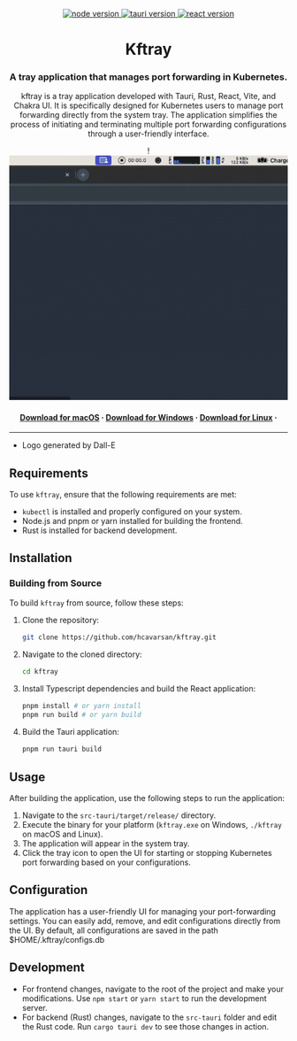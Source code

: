 <p align="center">
  <a href="https://nodejs.org/en/">
    <img src="https://img.shields.io/badge/Node-v20.10.0-brightgreen.svg" alt="node version">
  </a>
  <a href="https://tauri.app/">
    <img src="https://img.shields.io/badge/Tauri-v1.5.2-brightgreen.svg" alt="tauri version">
  </a>
  <a href="https://react.dev">
    <img src="https://img.shields.io/badge/React-v18.2.0-brightgreen.svg" alt="react version">
  </a>
</p>



<h1 align="center"> Kftray </h1>
<h3 align="center">A tray application that manages port forwarding in Kubernetes.</h3>
<p align="center">
kftray is a tray application developed with Tauri, Rust, React, Vite, and Chakra UI. It is specifically designed for Kubernetes users to manage port forwarding directly from the system tray. The application simplifies the process of initiating and terminating multiple port forwarding configurations through a user-friendly interface.
</br>
</p>
<p align="center">
! <img src="img/play.gif" alt="kftray logo" width="800"/>
</p>

<h4 align="center">
  <a href="https://github.com/hcavarsan/kftray/releases/download/v0.1.7/kftray_0.0.0_x64.dmg">Download for macOS</a> ·
  <a href="https://github.com/hcavarsan/kftray/releases/download/v0.1.7/kftray_0.0.0_x64-setup.exe">Download for Windows</a> ·
  <a href="https://github.com/hcavarsan/kftray/releases/download/v0.1.7/kftray_0.0.0_amd64.AppImage">Download for Linux</a>
  ·
</h4>



---


- Logo generated by Dall-E


## Requirements
To use `kftray`, ensure that the following requirements are met:
- `kubectl` is installed and properly configured on your system.
- Node.js and pnpm or yarn installed for building the frontend.
- Rust is installed for backend development.

## Installation
### Building from Source
To build `kftray` from source, follow these steps:

1. Clone the repository:
   ```bash
   git clone https://github.com/hcavarsan/kftray.git
   ```
2. Navigate to the cloned directory:
   ```bash
   cd kftray
   ```
3. Install Typescript dependencies and build the React application:
   ```bash
   pnpm install # or yarn install
   pnpm run build # or yarn build
   ```
4. Build the Tauri application:
   ```bash
   pnpm run tauri build
   ```

## Usage
After building the application, use the following steps to run the application:
1. Navigate to the `src-tauri/target/release/` directory.
2. Execute the binary for your platform (`kftray.exe` on Windows, `./kftray` on macOS and Linux).
3. The application will appear in the system tray.
4. Click the tray icon to open the UI for starting or stopping Kubernetes port forwarding based on your configurations.

## Configuration
The application has a user-friendly UI for managing your port-forwarding settings. You can easily add, remove, and edit configurations directly from the UI. By default, all configurations are saved in the path $HOME/.kftray/configs.db

## Development
- For frontend changes, navigate to the root of the project and make your modifications. Use `npm start` or `yarn start` to run the development server.
- For backend (Rust) changes, navigate to the `src-tauri` folder and edit the Rust code. Run `cargo tauri dev` to see those changes in action.





